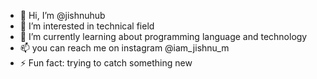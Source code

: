 - 👋 Hi, I’m @jishnuhub
- 👀 I’m interested in technical field 
- 🌱 I’m currently learning about programming language and technology 
- 📫 you can reach me on instagram @iam_jishnu_m
- ⚡ Fun fact:  trying to catch something new 

<!---
jishnuhub/jishnuhub is a ✨ special ✨ repository because its `README.md` (this file) appears on your GitHub profile.
You can click the Preview link to take a look at your changes.
--->
